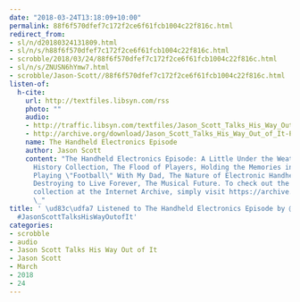 ```yaml
---
date: "2018-03-24T13:18:09+10:00"
permalink: 88f6f570dfef7c172f2ce6f61fcb1004c22f816c.html
redirect_from:
- sl/n/d20180324131809.html
- sl/n/s/h88f6f570dfef7c172f2ce6f61fcb1004c22f816c.html
- scrobble/2018/03/24/88f6f570dfef7c172f2ce6f61fcb1004c22f816c.html
- sl/n/s/ZNUSN6hYmw7.html
- scrobble/Jason-Scott//88f6f570dfef7c172f2ce6f61fcb1004c22f816c.html
listen-of:
  h-cite:
    url: http://textfiles.libsyn.com/rss
    photo: ""
    audio:
    - http://traffic.libsyn.com/textfiles/Jason_Scott_Talks_His_Way_Out_of_It_-_Episode_23.mp3?dest-id=574323
    - http://archive.org/download/Jason_Scott_Talks_His_Way_Out_of_It-Podcast-by-Jason_Scott/The_Handheld_Electronics_Episode.mp3
    name: The Handheld Electronics Episode
    author: Jason Scott
    content: "The Handheld Electronics Episode: A Little Under the Weather, Handheld
      History Collection, The Flood of Players, Holding the Memories in Your Hand,
      Playing \"Football\" With My Dad, The Nature of Electronic Handheld Emulation,
      Destroying to Live Forever, The Musical Future. To check out the handheld history
      collection at the Internet Archive, simply visit https://archive.org/details/handheldhistory
      \_"
title: ' \ud83c\udfa7 Listened to The Handheld Electronics Episode by @textfiles From
  #JasonScottTalksHisWayOutofIt'
categories:
- scrobble
- audio
- Jason Scott Talks His Way Out of It
- Jason Scott
- March
- 2018
- 24
---
```

